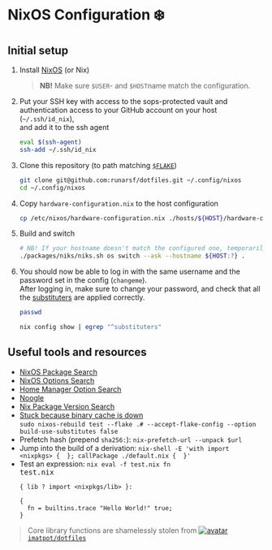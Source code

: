 # NixOS Configuration ❄️

## Initial setup

1. Install [NixOS](https://nixos.org/download.html) (or Nix)
    > **NB!** Make sure `$USER`- and `$HOST`name match the configuration.

1. Put your SSH key with access to the sops-protected vault and authentication access to your GitHub account on your host (`~/.ssh/id_nix`),\
  and add it to the ssh agent
    ```bash
    eval $(ssh-agent)
    ssh-add ~/.ssh/id_nix
    ```

1. Clone this repository (to path matching [`$FLAKE`](./modules/users/development/nix.nix))
    ```bash
    git clone git@github.com:runarsf/dotfiles.git ~/.config/nixos
    cd ~/.config/nixos
    ```

1. Copy `hardware-configuration.nix` to the host configuration
    ```bash
    cp /etc/nixos/hardware-configuration.nix ./hosts/${HOST}/hardware-configuration.nix
    ```

1. Build and switch
    ```bash
    # NB! If your hostname doesn't match the configured one, temporarily change it in the shell
    ./packages/niks/niks.sh os switch --ask --hostname ${HOST:?} .
    ```

1. You should now be able to log in with the same username and the password set in the config (`changeme`).\
  After logging in, make sure to change your password, and check that all the [substituters](./modules/nix/nix.nix) are applied correctly.
    ```bash
    passwd

    nix config show | egrep "^substituters"
    ```


## Useful tools and resources

- [NixOS Package Search](https://search.nixos.org/packages)
- [NixOS Options Search](https://search.nixos.org/options)
- [Home Manager Option Search](https://home-manager-options.extranix.com/)
- [Noogle](https://noogle.dev/)
- [Nix Package Version Search](https://lazamar.co.uk/nix-versions)
- [Stuck because binary cache is down](https://discourse.nixos.org/t/i-seem-to-be-stuck-because-a-binary-cache-is-down/23641/3)\
    `sudo nixos-rebuild test --flake .# --accept-flake-config --option build-use-substitutes false`
- Prefetch hash (prepend `sha256:`): `nix-prefetch-url --unpack $url`
- Jump into the build of a derivation: `nix-shell -E 'with import <nixpkgs> {  }; callPackage ./default.nix {  }'`
- Test an expression: `nix eval -f test.nix fn`\
    <kbd>test.nix</kbd>
    ```
    { lib ? import <nixpkgs/lib> }:

    {
      fn = builtins.trace "Hello World!" true;
    }
    ```


> Core library functions are shamelessly stolen from [![avatar](https://images.weserv.nl/?url=avatars.githubusercontent.com/u/39416660?v=4&h=20&w=20&fit=cover&mask=circle&maxage=7d) `imatpot/dotfiles`](https://github.com/imatpot/dotfiles)
